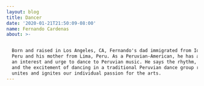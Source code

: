 ```yaml
---
layout: blog
title: Dancer
date: '2020-01-21T21:50:09-08:00'
name: Fernando Cardenas
about: >-


  Born and raised in Los Angeles, CA, Fernando's dad immigrated from Iquitos,
  Peru and his mother from Lima, Peru. As a Peruvian-American, he has always had
  an interest and urge to dance to Peruvian music. He says the rhythm, the fun,
  and the excitement of dancing in a traditional Peruvian dance group really
  unites and ignites our individual passion for the arts.
---
```


